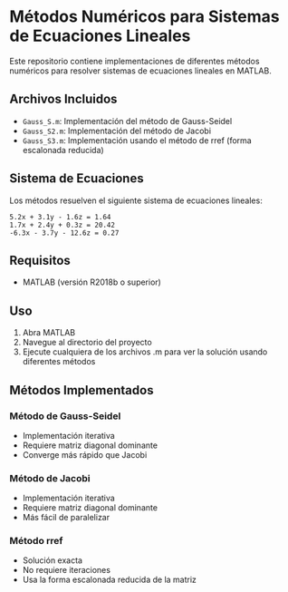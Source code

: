 # Métodos Numéricos para Sistemas de Ecuaciones Lineales

Este repositorio contiene implementaciones de diferentes métodos numéricos para resolver sistemas de ecuaciones lineales en MATLAB.

## Archivos Incluidos

- `Gauss_S.m`: Implementación del método de Gauss-Seidel
- `Gauss_S2.m`: Implementación del método de Jacobi
- `Gauss_S3.m`: Implementación usando el método de rref (forma escalonada reducida)

## Sistema de Ecuaciones

Los métodos resuelven el siguiente sistema de ecuaciones lineales:

```
5.2x + 3.1y - 1.6z = 1.64
1.7x + 2.4y + 0.3z = 20.42
-6.3x - 3.7y - 12.6z = 0.27
```

## Requisitos

- MATLAB (versión R2018b o superior)

## Uso

1. Abra MATLAB
2. Navegue al directorio del proyecto
3. Ejecute cualquiera de los archivos .m para ver la solución usando diferentes métodos

## Métodos Implementados

### Método de Gauss-Seidel
- Implementación iterativa
- Requiere matriz diagonal dominante
- Converge más rápido que Jacobi

### Método de Jacobi
- Implementación iterativa
- Requiere matriz diagonal dominante
- Más fácil de paralelizar

### Método rref
- Solución exacta
- No requiere iteraciones
- Usa la forma escalonada reducida de la matriz 